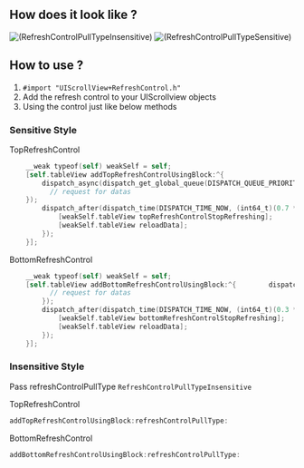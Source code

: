 
## How does it look like ?

![(RefreshControlPullTypeInsensitive)](https://github.com/showmecode/RefreshControl/blob/master/images/RefreshControlPullTypeInsensitive.gif)
![(RefreshControlPullTypeSensitive)](https://github.com/showmecode/RefreshControl/blob/master/images/RefreshControlPullTypeSensitive.gif)

## How  to use ?

1. `#import "UIScrollView+RefreshControl.h"`
2. Add the refresh control to your UIScrollview objects
3. Using the control just like below methods

###  Sensitive Style

TopRefreshControl
    
```objective-c
    __weak typeof(self) weakSelf = self;
    [self.tableView addTopRefreshControlUsingBlock:^{
        dispatch_async(dispatch_get_global_queue(DISPATCH_QUEUE_PRIORITY_DEFAULT, 0), ^{
          // request for datas
    });
        dispatch_after(dispatch_time(DISPATCH_TIME_NOW, (int64_t)(0.7 * NSEC_PER_SEC)), dispatch_get_main_queue(), ^{
            [weakSelf.tableView topRefreshControlStopRefreshing];
            [weakSelf.tableView reloadData];
        });
    }];
``` 

BottomRefreshControl

```objective-c
    __weak typeof(self) weakSelf = self;
    [self.tableView addBottomRefreshControlUsingBlock:^{        dispatch_async(dispatch_get_global_queue(DISPATCH_QUEUE_PRIORITY_DEFAULT, 0), ^{
          // request for datas
        });
        dispatch_after(dispatch_time(DISPATCH_TIME_NOW, (int64_t)(0.3 * NSEC_PER_SEC)), dispatch_get_main_queue(), ^{
            [weakSelf.tableView bottomRefreshControlStopRefreshing];
            [weakSelf.tableView reloadData];
        });
    }];
```

### Insensitive Style

Pass refreshControlPullType `RefreshControlPullTypeInsensitive`

TopRefreshControl

```objective-c
addTopRefreshControlUsingBlock:refreshControlPullType:
```

BottomRefreshControl

```objective-c
addBottomRefreshControlUsingBlock:refreshControlPullType:
```

